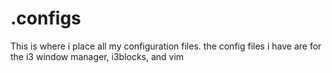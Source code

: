 # .configs
This is where i place all my configuration files.
the config files i have are for the i3 window manager, i3blocks, and vim
